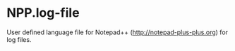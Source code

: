# NPP.log-file
User defined language file for Notepad++ (http://notepad-plus-plus.org) for log files.
